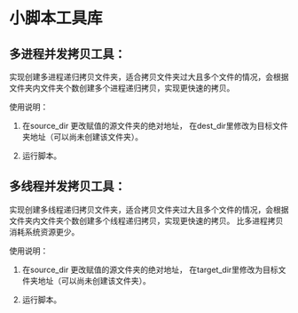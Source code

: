 # 小脚本工具库
## 多进程并发拷贝工具：
实现创建多进程递归拷贝文件夹，适合拷贝文件夹过大且多个文件的情况，会根据文件夹内文件夹个数创建多个进程递归拷贝，实现更快速的拷贝。 

使用说明：  

1. 在source_dir 更改赋值的源文件夹的绝对地址， 在dest_dir里修改为目标文件夹地址（可以尚未创建该文件夹）。

2. 运行脚本。

## 多线程并发拷贝工具：

实现创建多线程递归拷贝文件夹，适合拷贝文件夹过大且多个文件的情况，会根据文件夹内文件夹个数创建多个线程递归拷贝，实现更快速的拷贝。 比多进程拷贝消耗系统资源更少。

使用说明：  

1. 在source_dir 更改赋值的源文件夹的绝对地址， 在target_dir里修改为目标文件夹地址（可以尚未创建该文件夹）。

2. 运行脚本。